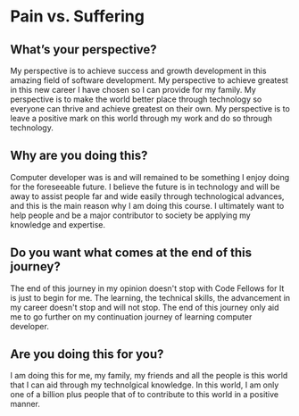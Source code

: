 # Pain vs. Suffering

## What’s your perspective?

My perspective is to achieve success and growth development in this amazing field of software development. My perspective to achieve greatest in this new career I have chosen so I can provide for my family. My perspective is to make the world better place through technology so everyone can thrive and achieve greatest on their own. My perspective is to leave a positive mark on this world through my work and do so through technology.

## Why are you doing this?

Computer developer was is and will remained to be something I enjoy doing for the foreseeable future. I believe the future is in technology and will be away to assist people far and wide easily through technological advances, and this is the main reason why I am doing this course. I ultimately want to help people and be a major contributor to society be applying my knowledge and expertise.

## Do you want what comes at the end of this journey?

The end of this journey in my opinion doesn't stop with Code Fellows for It is just to begin for me. The learning, the technical skills, the advancement in my career doesn't stop and will not stop. The end of this journey only aid me to go further on my continuation journey of learning computer developer.

## Are you doing this for you?

I am doing this for me, my family, my friends and all the people is this world that I can aid through my technolgical knowledge. In this world, I am only one of a billion plus people that of to contribute to this world in a positive manner.
